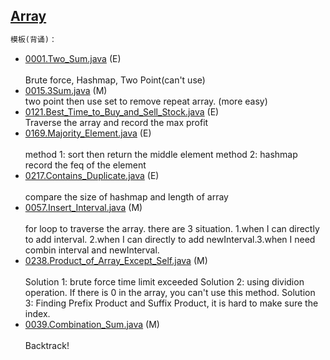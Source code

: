 ## [Array]()

```python
模板(背诵)：
```
- [0001.Two_Sum.java](0001.Two_Sum.java) (E) <br>  
Brute force, Hashmap, Two Point(can't use)
- [0015.3Sum.java](0015.3Sum.java) (M) <br> 
two point then use set to remove repeat array. (more easy)
- [0121.Best_Time_to_Buy_and_Sell_Stock.java](0121.Best_Time_to_Buy_and_Sell_Stock.java) (E) <br> 
Traverse the array and record the max profit
- [0169.Majority_Element.java](0169.Majority_Element.java) (E) <br>  
method 1: sort then return the middle element
method 2: hashmap record the feq of the element
- [0217.Contains_Duplicate.java](0217.Contains_Duplicate.java) (E) <br>  
compare the size of hashmap and length of array
- [0057.Insert_Interval.java](0057.Insert_Interval.java) (M) <br>  
for loop to traverse the array. there are 3 situation. 1.when I can directly to add interval. 2.when I can directly to add newInterval.3.when I need combin interval and newInterval.
- [0238.Product_of_Array_Except_Self.java](0238.Product_of_Array_Except_Self.java) (M) <br>  
Solution 1: brute force  time limit exceeded
Solution 2: using dividion operation. If there is 0 in the array, you can't use this method.
Solution 3: Finding Prefix Product and Suffix Product, it is hard to make sure the index.
- [0039.Combination_Sum.java](0039.Combination_Sum.java) (M) <br>  
Backtrack!


